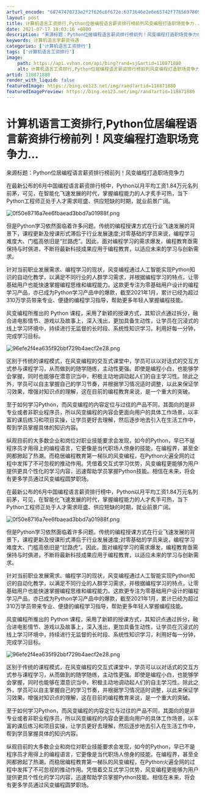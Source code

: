 ```yaml
---
arturl_encode: "68747470733a2f2f626c6f672e:6373646e2e6e65742f77656978696e5f32383438373732352f:61727469636c652f64657461696c732f313138383731383830"
layout: post
title: 计算机语言工资排行,Python位居编程语言薪资排行榜前列风变编程打造职场竞争力...
date: 2021-07-17 18:03:16 +0800
description: "来源标题：Python位居编程语言薪资排行榜前列！风变编程打造职场竞争力在最新公"
keywords: 计算机语言学薪资待遇
categories: ['计算机语言工资排行']
tags: ['计算机语言工资排行']
image:
    path: https://api.vvhan.com/api/bing?rand=sj&artid=118871880
    alt: 计算机语言工资排行,Python位居编程语言薪资排行榜前列风变编程打造职场竞争力...
artid: 118871880
render_with_liquid: false
featuredImage: https://bing.ee123.net/img/rand?artid=118871880
featuredImagePreview: https://bing.ee123.net/img/rand?artid=118871880
---
```


# 计算机语言工资排行,Python位居编程语言薪资排行榜前列！风变编程打造职场竞争力...

来源标题：Python位居编程语言薪资排行榜前列！风变编程打造职场竞争力

在最新公布的6月中国编程语言薪资排行榜中，Python以月平均工资1.84万元名列前茅，可见，在智能化飞速发展的时代，掌握编程能力的人才炙手可热，当下Python工程师正处于人才需求旺盛、供应短缺的时期，就业前景广阔。

![0f50e8716a7ee6fbaead3bbd7a01988f.png](https://i-blog.csdnimg.cn/blog_migrate/6b0d4398ee069d330af4d63247e9c82c.png)

但是Python学习依然面临着许多问题。传统的编程授课方式在行业飞速发展的背景下，课程更新及授课形式滞后于行业发展速度;对零基础的学员来说，编程学习难度大、门槛高依旧是“拦路虎”。因此，面对编程学习的需求爆发，编程教育亟需保持与时俱进，不断将最新科技成果应用于编程教育，以适应未来的学习与创新需求。

针对当前职业发展需求、编程学习的现状，风变编程通过人工智能实现Python知识的自动化教学，以满足不同行业的人群学习需求，并根据编程学习的特点，让零基础用户也能快速掌握编程思维和编程能力。这款更专注为零基础用户设计的编程学习产品，亦已成为Python学习产品中的爆款，截至2021年1月，累计已经为超过310万学员带来专业、便捷的编程学习指导，帮助更多年轻人掌握编程技能。

风变编程所推出的 Python 课程，采用了新颖的授课方式，其知识点通过拆分，融合进电影情节、游戏以及故事上，深入浅出，更加具备生动性，让学员在沉浸式的线上学习环境中，持续进行无监督的长时段、系统性知识学习，利用好每一分钟，完成学习目标。

![96efe2f4ea635f92bbf729b4aecf2e28.png](https://i-blog.csdnimg.cn/blog_migrate/36d457c522215fc2553ba870e34e48ec.png)

区别于传统的课程模式，在风变编程的交互式课堂中，学员可以以对话式的交互方式参与课程学习，从而做到的随学随练，主动性更强。即使是编程小白，也能够学会掌握，同时也能够在潜意识当中，积极主动地调动起人们的自主学习性。除此之外，学员可以自主掌握自己的学习节奏，并根据学习情况适时调整，以此来保证学习效果，增强对知识点的理解，这在目前的编程教育来说，是一个重大的突破。

至于如何学习Python，而风变编程的内容定位与过往的产品不同，其面向的是非专业或者非职业程序员，所以风变编程的内容会更面向用户的具体工作场景，以丰富的课后练习和项目实操，让学员更好去理解，然后逐步地去引入在生活工作中，帮到学员掌握具体的知识内容。

纵观目前的大多数企业和岗位对职业技能要求会发现，如今的Python，早已不是程序员才用得上的编程语言，它更像是当代职场人傍身的技能，在编程界，甚至全网都掀起了热潮。而稳居编程教育第一梯队的风变编程，在Python火遍全网的过程中发挥了不可忽视的推动作用。凭借着交互式学习优势，风变编程更能够为用户提供更具个性化的学习内容，迅速帮助学员掌握Python技能。相信在未来，将会有更多学员通过风变编程圆梦职场。

在最新公布的6月中国编程语言薪资排行榜中，Python以月平均工资1.84万元名列前茅，可见，在智能化飞速发展的时代，掌握编程能力的人才炙手可热，当下Python工程师正处于人才需求旺盛、供应短缺的时期，就业前景广阔。

![0f50e8716a7ee6fbaead3bbd7a01988f.png](https://i-blog.csdnimg.cn/blog_migrate/6b0d4398ee069d330af4d63247e9c82c.png)

但是Python学习依然面临着许多问题。传统的编程授课方式在行业飞速发展的背景下，课程更新及授课形式滞后于行业发展速度;对零基础的学员来说，编程学习难度大、门槛高依旧是“拦路虎”。因此，面对编程学习的需求爆发，编程教育亟需保持与时俱进，不断将最新科技成果应用于编程教育，以适应未来的学习与创新需求。

针对当前职业发展需求、编程学习的现状，风变编程通过人工智能实现Python知识的自动化教学，以满足不同行业的人群学习需求，并根据编程学习的特点，让零基础用户也能快速掌握编程思维和编程能力。这款更专注为零基础用户设计的编程学习产品，亦已成为Python学习产品中的爆款，截至2021年1月，累计已经为超过310万学员带来专业、便捷的编程学习指导，帮助更多年轻人掌握编程技能。

风变编程所推出的 Python 课程，采用了新颖的授课方式，其知识点通过拆分，融合进电影情节、游戏以及故事上，深入浅出，更加具备生动性，让学员在沉浸式的线上学习环境中，持续进行无监督的长时段、系统性知识学习，利用好每一分钟，完成学习目标。

![96efe2f4ea635f92bbf729b4aecf2e28.png](https://i-blog.csdnimg.cn/blog_migrate/36d457c522215fc2553ba870e34e48ec.png)

区别于传统的课程模式，在风变编程的交互式课堂中，学员可以以对话式的交互方式参与课程学习，从而做到的随学随练，主动性更强。即使是编程小白，也能够学会掌握，同时也能够在潜意识当中，积极主动地调动起人们的自主学习性。除此之外，学员可以自主掌握自己的学习节奏，并根据学习情况适时调整，以此来保证学习效果，增强对知识点的理解，这在目前的编程教育来说，是一个重大的突破。

至于如何学习Python，而风变编程的内容定位与过往的产品不同，其面向的是非专业或者非职业程序员，所以风变编程的内容会更面向用户的具体工作场景，以丰富的课后练习和项目实操，让学员更好去理解，然后逐步地去引入在生活工作中，帮到学员掌握具体的知识内容。

纵观目前的大多数企业和岗位对职业技能要求会发现，如今的Python，早已不是程序员才用得上的编程语言，它更像是当代职场人傍身的技能，在编程界，甚至全网都掀起了热潮。而稳居编程教育第一梯队的风变编程，在Python火遍全网的过程中发挥了不可忽视的推动作用。凭借着交互式学习优势，风变编程更能够为用户提供更具个性化的学习内容，迅速帮助学员掌握Python技能。相信在未来，将会有更多学员通过风变编程圆梦职场。